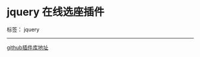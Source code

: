﻿# jquery 在线选座插件

标签： jquery

---

[github插件库地址][1]


  [1]: https://github.com/mateuszmarkowski/jQuery-Seat-Charts